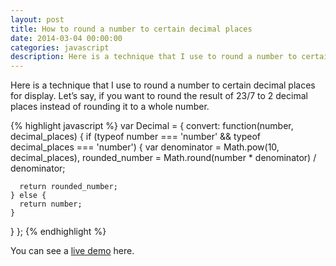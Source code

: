 ```yaml
---
layout: post
title: How to round a number to certain decimal places
date: 2014-03-04 00:00:00
categories: javascript
description: Here is a technique that I use to round a number to certain decimal places for display. Let’s say, if you want to round the result of 23/7 to 2 decimal places instead of rounding it to a whole number.
---
```


Here is a technique that I use to round a number to certain decimal places for display. Let’s say, if you want to round the result of 23/7 to 2 decimal places instead of rounding it to a whole number.

{% highlight javascript %}
var Decimal = {
  convert: function(number, decimal_places) {
    if (typeof number === 'number' && typeof decimal_places === 'number') {
      var denominator    = Math.pow(10, decimal_places),
          rounded_number = Math.round(number * denominator) / denominator;

      return rounded_number;
    } else {
      return number;
    }
  }
};
{% endhighlight %}

You can see a [live demo](http://jsfiddle.net/dyfchin/q64eB/) here.
